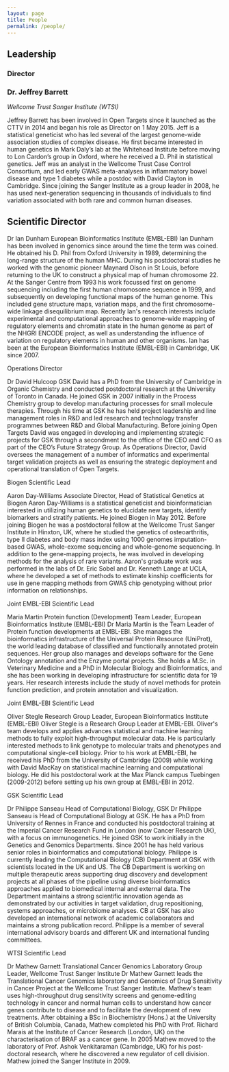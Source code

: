 ```yaml
---
layout: page
title: People
permalink: /people/
---
```


## Leadership

### Director

### Dr. Jeffrey Barrett
_Wellcome Trust Sanger Institute (WTSI)_

Jeffrey Barrett has been involved in Open Targets since it launched as the CTTV in 2014 and began his role as Director on 1 May 2015. Jeff is a statistical geneticist who has led several of the largest genome-wide association studies of complex disease. He first became interested in human genetics in Mark Daly’s lab at the Whitehead Institute before moving to Lon Cardon’s group in Oxford, where he received a D. Phil in statistical genetics. Jeff was an analyst in the Wellcome Trust Case Control Consortium, and led early GWAS meta-analyses in inflammatory bowel disease and type 1 diabetes while a postdoc with David Clayton in Cambridge. Since joining the Sanger Institute as a group leader in 2008, he has used next-generation sequencing in thousands of individuals to find variation associated with both rare and common human diseases.

## Scientific Director

Dr Ian Dunham
European Bioinformatics Institute (EMBL-EBI)
Ian Dunham has been involved in genomics since around the time the term was coined. He obtained his D. Phil from Oxford University in 1989, determining the long-range structure of the human MHC. During his postdoctoral studies he worked with the genomic pioneer Maynard Olson in St Louis, before returning to the UK to construct a physical map of human chromosome 22. At the Sanger Centre from 1993 his work focussed first on genome sequencing including the first human chromosome sequence in 1999, and subsequently on developing functional maps of the human genome. This included gene structure maps, variation maps, and the first chromosome-wide linkage disequilibrium map. Recently Ian's research interests include experimental and computational approaches to genome-wide mapping of regulatory elements and chromatin state in the human genome as part of the NHGRI ENCODE project, as well as understanding the influence of variation on regulatory elements in human and other organisms. Ian has been at the European Bioinformatics Institute (EMBL-EBI) in Cambridge, UK since 2007.

Operations Director

Dr David Hulcoop
GSK
David has a PhD from the University of Cambridge in Organic Chemistry and conducted postdoctoral research at the University of Toronto in Canada.  He joined GSK in 2007 initially in the Process Chemistry group to develop manufacturing processes for small molecule therapies.  Through his time at GSK he has held project leadership and line management roles in R&D and led research and technology transfer programmes between R&D and Global Manufacturing.  Before joining Open Targets David was engaged in developing and implementing strategic projects for GSK through a secondment to the office of the CEO and CFO as part of the CEO’s Future Strategy Group.  As Operations Director, David oversees the management of a number of informatics and experimental target validation projects as well as ensuring the strategic deployment and operational translation of Open Targets.

Biogen Scientific Lead

Aaron Day-Williams
Associate Director, Head of Statistical Genetics at Biogen
Aaron Day-Williams is a statistical geneticist and bioinformatician interested in utilizing human genetics to elucidate new targets, identify biomarkers and stratify patients. He joined Biogen in May 2012. Before joining Biogen he was a postdoctoral fellow at the Wellcome Trust Sanger Institute in Hinxton, UK, where he studied the genetics of osteoarthritis, type II diabetes and body mass index using 1000 genomes imputation-based GWAS, whole-exome sequencing and whole-genome sequencing. In addition to the gene-mapping projects, he was involved in developing methods for the analysis of rare variants. Aaron's graduate work was performed in the labs of Dr. Eric Sobel and Dr. Kenneth Lange at UCLA, where he developed a set of methods to estimate kinship coefficients for use in gene mapping methods from GWAS chip genotyping without prior information on relationships.

Joint EMBL-EBI Scientific Lead

Maria Martin
Protein function (Development) Team Leader, European Bioinformatics Institute (EMBL-EBI)
Dr  Maria  Martin is the Team Leader of Protein function developments at EMBL-EBI. She manages  the  bioinformatics  infrastructure  of  the Universal  Protein Resource  (UniProt), the  world  leading  database  of  classified  and  functionally  annotated  protein sequences. Her group also manages and develops software for the Gene Ontology annotation and the  Enzyme portal projects.  She holds a M.Sc. in Veterinary Medicine and a PhD in Molecular Biology and Bioinformatics, and she has been working in developing infrastructure for scientific data for 19 years. Her  research  interests  include the  study of  novel  methods for protein function prediction, and protein annotation and visualization.

Joint EMBL-EBI Scientific Lead

Oliver Stegle
Research Group Leader, European Bioinformatics Institute (EMBL-EBI)
Oliver Stegle is a Research Group Leader at EMBL-EBI. Oliver's team develops and applies advances statistical and machine learning methods to fully exploit high-throughput molecular data. He is particularly interested methods to link genotype to molecular traits and phenotypes and computational single-cell biology. Prior to his work at EMBL-EBI, he received his PhD from the University of Cambridge (2009) while working with David MacKay on statistical machine learning and computational biology. He did his postdoctoral work at the Max Planck campus Tuebingen (2009-2012) before setting up his own group at EMBL-EBI in 2012.

GSK Scientific Lead

Dr Philippe Sanseau
Head of Computational Biology, GSK
Dr Philippe Sanseau is Head of Computational Biology at GSK. He has a PhD from University of Rennes in France and conducted his postdoctoral training at the Imperial Cancer Research Fund in London (now Cancer Research UK), with a focus on immunogenetics. He joined GSK to work initially in the Genetics and Genomics Departments. Since 2001 he has held various senior roles in bioinformatics and computational biology. Philippe is currently leading the Computational Biology (CB) Department at GSK with scientists located in the UK and US. The CB Department is working on multiple therapeutic areas supporting drug discovery and development projects at all phases of the pipeline using diverse bioinformatics approaches applied to biomedical internal and external data. The Department maintains a strong scientific innovation agenda as demonstrated by our activities in target validation, drug repositioning, systems approaches, or microbiome analyses. CB at GSK has also developed an international network of academic collaborators and maintains a strong publication record. Philippe is a member of several international advisory boards and different UK and international funding committees.

WTSI Scientific Lead

Dr Mathew Garnett
Translational Cancer Genomics Laboratory Group Leader, Wellcome Trust Sanger Institute
Dr Mathew Garnett leads the Translational Cancer Genomics laboratory and Genomics of Drug Sensitivity in Cancer Project at the Wellcome Trust Sanger Institute. Mathew's team uses high-throughput drug sensitivity screens and genome-editing technology in cancer and normal human cells to understand how cancer genes contribute to disease and to facilitate the development of new treatments. After obtaining a BSc in Biochemistry (Hons.) at the University of British Columbia, Canada, Mathew completed his PhD with Prof. Richard Marais at the Institute of Cancer Research (London, UK) on the characterisation of BRAF as a cancer gene.  In 2005 Mathew moved to the laboratory of Prof. Ashok Venkitaraman (Cambridge, UK) for his post-doctoral research, where he discovered a new regulator of cell division.  Mathew joined the Sanger Institute in 2009.

